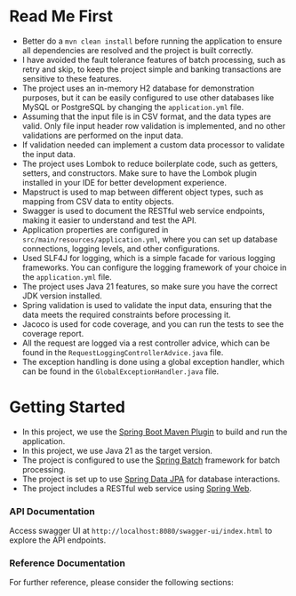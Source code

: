 # Read Me First

* Better do a `mvn clean install` before running the application to ensure all dependencies are resolved and the project is built correctly.
* I have avoided the fault tolerance features of batch processing, such as retry and skip, to keep the project simple
  and banking transactions are sensitive to these features.
* The project uses an in-memory H2 database for demonstration purposes, but it can be easily configured to use other
  databases like MySQL or PostgreSQL by changing the `application.yml` file.
* Assuming that the input file is in CSV format, and the data types are valid. Only file input header row validation is
  implemented, and no other validations are performed on the input data.
* If validation needed can implement a custom data processor to validate the input data.
* The project uses Lombok to reduce boilerplate code, such as getters, setters, and constructors. Make sure to
  have the Lombok plugin installed in your IDE for better development experience.
* Mapstruct is used to map between different object types, such as mapping from CSV data to entity objects.
* Swagger is used to document the RESTful web service endpoints, making it easier to understand and test the API.
* Application properties are configured in `src/main/resources/application.yml`, where you can set up database
  connections, logging levels, and other configurations.
* Used SLF4J for logging, which is a simple facade for various logging frameworks. You can configure the logging
  framework of your choice in the `application.yml` file.
* The project uses Java 21 features, so make sure you have the correct JDK version installed.
* Spring validation is used to validate the input data, ensuring that the data meets the required constraints before
  processing it.
* Jacoco is used for code coverage, and you can run the tests to see the coverage report.
* All the request are logged via a rest controller advice, which can be found in the `RequestLoggingControllerAdvice.java` file.
* The exception handling is done using a global exception handler, which can be found in the `GlobalExceptionHandler.java` file.



# Getting Started

* In this project, we use the [Spring Boot Maven Plugin](https://docs.spring.io/spring-boot/3.5.4/maven-plugin) to build
  and run the application.
* In this project, we use Java 21 as the target version.
* The project is configured to use the [Spring Batch](https://docs.spring.io/spring-boot/3.5.4/how-to/batch.html)
  framework for batch processing.
* The project is set up to
  use [Spring Data JPA](https://docs.spring.io/spring-boot/3.5.4/reference/data/sql.html#data.sql.jpa-and-spring-data)
  for database interactions.
* The project includes a RESTful web service
  using [Spring Web](https://docs.spring.io/spring-boot/3.5.4/reference/web/servlet.html).

### API Documentation
Access swagger UI at `http://localhost:8080/swagger-ui/index.html` to explore the API endpoints.
### Reference Documentation

For further reference, please consider the following sections: